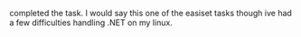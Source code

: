 completed the task. I would say this one of the easiset tasks though ive had a few difficulties handling .NET on my linux. 
